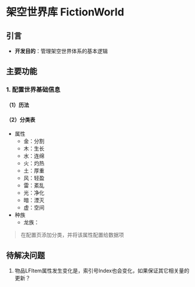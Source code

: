 ﻿# 架空世界库 FictionWorld

## 引言

- **开发目的**：管理架空世界体系的基本逻辑

## 主要功能

### 1. 配置世界基础信息

#### （1）历法

#### （2）分类表

- 属性
  - 金：分割
  - 木：生长
  - 水：连绵
  - 火：灼热
  - 土：厚重
  - 风：轻盈
  - 雷：紊乱
  - 光：净化
  - 暗：湮灭
  - 虚：空间
- 种族
  - 龙族：

> 在配置页添加分类，并将该属性配置给数据项

## 待解决问题

1. 物品LFItem属性发生变化是，索引号Index也会变化，如果保证其它相关量的更新？